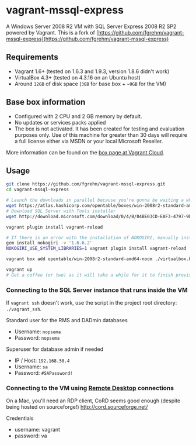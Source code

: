 # vagrant-mssql-express

A Windows Server 2008 R2 VM with SQL Server Express 2008 R2 SP2 powered by Vagrant.
This is a fork of [https://github.com/fgrehm/vagrant-mssql-express](https://github.com/fgrehm/vagrant-mssql-express)

## Requirements

* Vagrant 1.6+ (tested on 1.6.3 and 1.9.3, version 1.8.6 didn't work)
* VirtualBox 4.3+ (tested on 4.3.16 on an Ubuntu host)
* Around `12GB` of disk space (`3GB` for base box + `~9GB` for the VM)

## Base box information

* Configured with 2 CPU and 2 GB memory by default.
* No updates or services packs applied
* The box is not activated. It has been created for testing and evaluation
  purposes only. Use of this machine for greater than 30 days will require a
  full license either via MSDN or your local Microsoft Reseller.


More information can be found on the [box page at Vagrant Cloud](https://vagrantcloud.com/opentable/boxes/win-2008r2-standard-amd64-nocm).

## Usage

```sh
git clone https://github.com/fgrehm/vagrant-mssql-express.git
cd vagrant-mssql-express

# Launch the downloads in parallel because you're gonna be waiting a while!  Alternatively get a copy of the box image from someone on the team
wget https://atlas.hashicorp.com/opentable/boxes/win-2008r2-standard-amd64-nocm/versions/1.0.1/providers/virtualbox.box
# Download SQL Server with Tools installer
wget http://download.microsoft.com/download/0/4/B/04BE03CD-EAF3-4797-9D8D-2E08E316C998/SQLEXPRWT_x64_ENU.exe

vagrant plugin install vagrant-reload

# If there is an error with the installation of NOKOGIRI, manually install with
gem install nokogiri -v '1.6.6.2'
NOKOGIRI_USE_SYSTEM_LIBRARIES=1 vagrant plugin install vagrant-reload

vagrant box add opentable/win-2008r2-standard-amd64-nocm ./virtualbox.box

vagrant up
# Get a coffee (or two) as it will take a while for it to finish provisioning
```

### Connecting to the SQL Server instance that runs inside the VM

If `vagrant ssh` doesn't work, use the script in the project root directory: `./vagrant_ssh`.

Standard user for the RMS and DADmin databases

* Username: `nopsema`
* Password: `nopsema`

Superuser for database admin if needed

* IP / Host: `192.168.50.4`
* Username: `sa`
* Password: `#SAPassword!`


### Connecting to the VM using [Remote Desktop](https://en.wikipedia.org/wiki/Remote_Desktop_Protocol) connections

On a Mac, you'll need an RDP client, CoRD seems good enough (despite being hosted on sourceforge!) http://cord.sourceforge.net/

Credentials

* username: vagrant
* password: va
